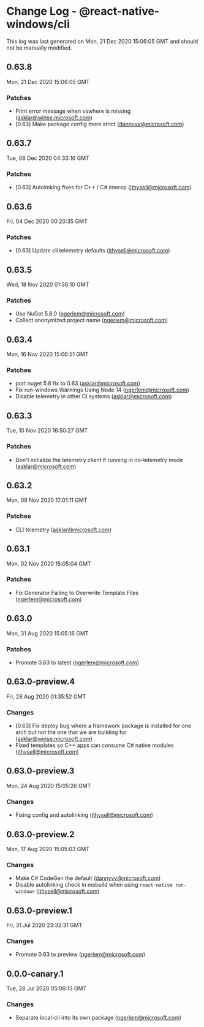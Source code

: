 # Change Log - @react-native-windows/cli

This log was last generated on Mon, 21 Dec 2020 15:06:05 GMT and should not be manually modified.

<!-- Start content -->

## 0.63.8

Mon, 21 Dec 2020 15:06:05 GMT

### Patches

- Print error message when vswhere is missing (asklar@winse.microsoft.com)
- [0.63] Make package config more strict (dannyvv@microsoft.com)

## 0.63.7

Tue, 08 Dec 2020 04:33:16 GMT

### Patches

- [0.63] Autolinking fixes for C++ / C# interop (jthysell@microsoft.com)

## 0.63.6

Fri, 04 Dec 2020 00:20:35 GMT

### Patches

- [0.63] Update cli telemetry defaults (jthysell@microsoft.com)

## 0.63.5

Wed, 18 Nov 2020 01:36:10 GMT

### Patches

- Use NuGet 5.8.0 (ngerlem@microsoft.com)
- Collect anonymized project name (ngerlem@microsoft.com)

## 0.63.4

Mon, 16 Nov 2020 15:06:51 GMT

### Patches

- port nuget 5.8 fix to 0.63 (asklar@microsoft.com)
- Fix run-windows Warnings Using Node 14 (ngerlem@microsoft.com)
- Disable telemetry in other CI systems (asklar@microsoft.com)

## 0.63.3

Tue, 10 Nov 2020 16:50:27 GMT

### Patches

- Don't initialize the telemetry client if running in no-telemetry mode (asklar@microsoft.com)

## 0.63.2

Mon, 09 Nov 2020 17:01:11 GMT

### Patches

- CLI telemetry (asklar@microsoft.com)

## 0.63.1

Mon, 02 Nov 2020 15:05:04 GMT

### Patches

- Fix Generator Failing to Overwrite Template Files (ngerlem@microsoft.com)

## 0.63.0

Mon, 31 Aug 2020 15:05:16 GMT

### Patches

- Promote 0.63 to latest (ngerlem@microsoft.com)

## 0.63.0-preview.4

Fri, 28 Aug 2020 01:35:52 GMT

### Changes

- [0.63] Fix deploy bug where a framework package is installed for one arch but not the one that we are building for (asklar@winse.microsoft.com)
- Fixed templates so C++ apps can consume C# native modules (jthysell@microsoft.com)

## 0.63.0-preview.3

Mon, 24 Aug 2020 15:05:26 GMT

### Changes

- Fixing config and autolinking (jthysell@microsoft.com)

## 0.63.0-preview.2

Mon, 17 Aug 2020 15:05:03 GMT

### Changes

- Make C# CodeGen the default (dannyvv@microsoft.com)
- Disable autolinking check in msbuild when using `react-native run-windows` (jthysell@microsoft.com)

## 0.63.0-preview.1

Fri, 31 Jul 2020 23:32:31 GMT

### Changes

- Promote 0.63 to preview (ngerlem@microsoft.com)

## 0.0.0-canary.1

Tue, 28 Jul 2020 05:06:13 GMT

### Changes

- Separate local-cli into its own package (ngerlem@microsoft.com)
